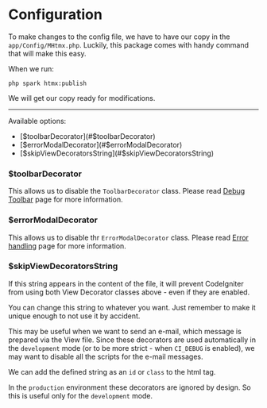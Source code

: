 # Configuration

To make changes to the config file, we have to have our copy in the `app/Config/MHtmx.php`. Luckily, this package comes with handy command that will make this easy.

When we run:

    php spark htmx:publish

We will get our copy ready for modifications.

---

Available options:

- [$toolbarDecorator](#$toolbarDecorator)
- [$errorModalDecorator](#$errorModalDecorator)
- [$skipViewDecoratorsString](#$skipViewDecoratorsString)

### $toolbarDecorator

This allows us to disable the `ToolbarDecorator` class. Please read [Debug Toolbar](debug_toolbar.md) page for more information.

### $errorModalDecorator

This allows us to disable thr `ErrorModalDecorator` class. Please read [Error handling](error_handling.md) page for more information.

### $skipViewDecoratorsString

If this string appears in the content of the file, it will prevent CodeIgniter from using both View Decorator classes above - even if they are enabled.

You can change this string to whatever you want. Just remember to make it unique enough to not use it by accident.

This may be useful when we want to send an e-mail, which message is prepared via the View file.
Since these decorators are used automatically in the `development` mode (or to be more strict - when `CI_DEBUG` is enabled), we may want to disable all the scripts for the e-mail messages.

We can add the defined string as an `id` or `class` to the html tag.

In the `production` environment these decorators are ignored by design. So this is useful only for the `development` mode.
